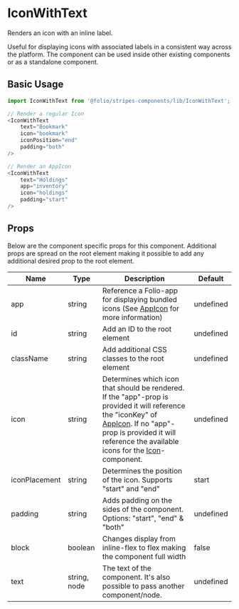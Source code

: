 # IconWithText
Renders an icon with an inline label. 

Useful for displaying icons with associated labels in a consistent way across the platform. The component can be used inside other existing components or as a standalone component.

## Basic Usage
```js
import IconWithText from '@folio/stripes-components/lib/IconWithText';

// Render a regular Icon
<IconWithText
    text="Bookmark"
    icon="bookmark"
    iconPosition="end"
    padding="both"
/>

// Render an AppIcon
<IconWithText
    text="Holdings"
    app="inventory"
    icon="holdings"
    padding="start"
/>
```

## Props
Below are the component specific props for this component. Additional props are spread on the root element making it possible to add any additional desired prop to the root element.

Name | Type | Description | Default
-- | -- | -- | --
app | string | Reference a Folio-app for displaying bundled icons (See [AppIcon](/?selectedKind=AppIcon) for more information) | undefined
id | string | Add an ID to the root element | undefined
className | string | Add additional CSS classes to the root element | undefined
icon | string | Determines which icon that should be rendered. If the "app"-prop is provided it will reference the "iconKey" of [AppIcon](/?selectedKind=AppIcon). If no "app"-prop is provided it will reference the available icons for the [Icon](/?selectedKind=Icon)-component. | undefined
iconPlacement | string | Determines the position of the icon. Supports "start" and "end" | start
padding | string | Adds padding on the sides of the component. Options: "start", "end" & "both" | undefined
block | boolean | Changes display from inline-flex to flex making the component full width | false
text | string, node | The text of the component. It's also possible to pass another component/node. | undefined